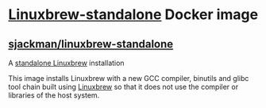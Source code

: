[Linuxbrew-standalone][] Docker image
================================================================================

## [sjackman/linuxbrew-standalone](Dockerfile)

A [standalone Linuxbrew][] installation

This image installs Linuxbrew with a new GCC compiler, binutils and glibc tool
chain built using [Linuxbrew][] so that it does not use the compiler or
libraries of the host system.

[Linuxbrew-standalone]: https://registry.hub.docker.com/u/sjackman/linuxbrew-standalone/
[Linuxbrew]: http://brew.sh/linuxbrew/
[standalone Linuxbrew]: https://github.com/Homebrew/linuxbrew/wiki/Standalone-Installation
